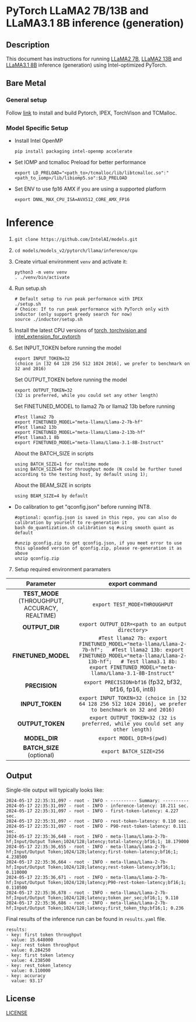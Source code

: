 <!--- 0. Title -->
# PyTorch LLaMA2 7B/13B and LLaMA3.1 8B inference (generation)

<!-- 10. Description -->
## Description

This document has instructions for running [LLaMA2 7B](https://huggingface.co/meta-llama/Llama-2-7b-hf), [LLaMA2 13B](https://huggingface.co/meta-llama/Llama-2-13b-hf) and [LLaMA3.1 8B](https://huggingface.co/meta-llama/Llama-3.1-8B-Instruct) inference (generation) using Intel-optimized PyTorch.

## Bare Metal
### General setup

Follow [link](/docs/general/pytorch/BareMetalSetup.md) to install and build Pytorch, IPEX, TorchVison and TCMalloc.

### Model Specific Setup

* Install Intel OpenMP
  ```
  pip install packaging intel-openmp accelerate
  ```
* Set IOMP and tcmalloc Preload for better performance
  ```
  export LD_PRELOAD="<path_to>/tcmalloc/lib/libtcmalloc.so":"<path_to_iomp>/lib/libiomp5.so":$LD_PRELOAD
  ```

* Set ENV to use fp16 AMX if you are using a supported platform
  ```
  export DNNL_MAX_CPU_ISA=AVX512_CORE_AMX_FP16
  ```

# Inference
1. `git clone https://github.com/IntelAI/models.git`
2. `cd models/models_v2/pytorch/llama/inference/cpu`
3. Create virtual environment `venv` and activate it:
    ```
    python3 -m venv venv
    . ./venv/bin/activate
    ```
4. Run setup.sh
    ```
    # Default setup to run peak performance with IPEX
    ./setup.sh
    # Choice: If to run peak performance with PyTorch only with inductor (only support greedy search for now)
    source ./inductor/setup.sh
    ```
5. Install the latest CPU versions of [torch, torchvision and intel_extension_for_pytorch](https://intel.github.io/intel-extension-for-pytorch/index.html#installation)

6. Set INPUT_TOKEN before running the model
   ```
   export INPUT_TOKEN=32
   (choice in [32 64 128 256 512 1024 2016], we prefer to benchmark on 32 and 2016)
   ```

   Set OUTPUT_TOKEN before running the model
   ```
   export OUTPUT_TOKEN=32
   (32 is preferred, while you could set any other length)
   ```
   Set FINETUNED_MODEL to llama2 7b or llama2 13b before running
   ```
   #Test llama2 7b
   export FINETUNED_MODEL="meta-llama/Llama-2-7b-hf"
   #Test llama2 13b
   export FINETUNED_MODEL="meta-llama/Llama-2-13b-hf"
   #Test llama3.1 8b
   export FINETUNED_MODEL="meta-llama/Llama-3.1-8B-Instruct"
   ```
   About the BATCH_SIZE in scripts
   ```
   using BATCH_SIZE=1 for realtime mode
   using BATCH_SIZE=N for throughput mode (N could be further tuned according to the testing host, by default using 1);
   ```
   About the BEAM_SIZE in scripts
   ```
   using BEAM_SIZE=4 by default
   ```
  * Do calibration to get "qconfig.json" before running INT8.
    ```
    #optional: qconfig.json is saved in this repo, you can also do calibration by yourself to re-generation it
    bash do_quantization.sh calibration sq #using smooth quant as default

    #unzip qconfig.zip to get qconfig.json, if you meet error to use this uploaded version of qconfig.zip, please re-generation it as above
    unzip qconfig.zip
    ```
7. Setup required environment paramaters

| **Parameter**                |                                  **export command**                                  |
|:---------------------------:|:------------------------------------------------------------------------------------:|
| **TEST_MODE** (THROUGHPUT, ACCURACY, REALTIME)              | `export TEST_MODE=THROUGHPUT`                  |
| **OUTPUT_DIR**               |                               `export OUTPUT_DIR=<path to an output directory>`                               |
| **FINETUNED_MODEL**    | `#Test llama2 7b: export FINETUNED_MODEL="meta-llama/Llama-2-7b-hf";   #Test llama2 13b: export FINETUNED_MODEL="meta-llama/Llama-2-13b-hf";   # Test llama3.1 8b: export FINETUNED_MODEL="meta-llama/Llama-3.1-8B-Instruct"`         |
| **PRECISION**     |                  `export PRECISION=bf16` (fp32, bf32, bf16, fp16, int8) |
| **INPUT_TOKEN**    |    `export INPUT_TOKEN=32 (choice in [32 64 128 256 512 1024 2016], we prefer to benchmark on 32 and 2016)`    |
| **OUTPUT_TOKEN**    |   `export OUTPUT_TOKEN=32 (32 is preferred, while you could set any other length)`      |
| **MODEL_DIR**               |                               `export MODEL_DIR=$(pwd)`                               |
| **BATCH_SIZE** (optional)    |                               `export BATCH_SIZE=256`                                |


## Output

Single-tile output will typically looks like:

```
2024-05-17 22:35:31,097 - root - INFO - ---------- Summary: ----------
2024-05-17 22:35:31,097 - root - INFO - inference-latency: 18.211 sec.
2024-05-17 22:35:31,097 - root - INFO - first-token-latency: 4.227 sec.
2024-05-17 22:35:31,097 - root - INFO - rest-token-latency: 0.110 sec.
2024-05-17 22:35:31,097 - root - INFO - P90-rest-token-latency: 0.111 sec.
2024-05-17 22:35:36,648 - root - INFO - meta-llama/Llama-2-7b-hf;Input/Output Token;1024/128;latency;total-latency;bf16;1; 18.179000
2024-05-17 22:35:36,655 - root - INFO - meta-llama/Llama-2-7b-hf;Input/Output Token;1024/128;latency;first-token-latency;bf16;1; 4.238500
2024-05-17 22:35:36,664 - root - INFO - meta-llama/Llama-2-7b-hf;Input/Output Token;1024/128;latency;rest-token-latency;bf16;1; 0.110000
2024-05-17 22:35:36,671 - root - INFO - meta-llama/Llama-2-7b-hf;Input/Output Token;1024/128;latency;P90-rest-token-latency;bf16;1; 0.110500
2024-05-17 22:35:36,678 - root - INFO - meta-llama/Llama-2-7b-hf;Input/Output Token;1024/128;latency;token_per_sec;bf16;1; 9.110
2024-05-17 22:35:36,686 - root - INFO - meta-llama/Llama-2-7b-hf;Input/Output Token;1024/128;latency;first_token_thp;bf16;1; 0.236
```
Final results of the inference run can be found in `results.yaml` file.
```
results:
- key: first token throughput
  value: 15.648000
- key: rest token throughput
  value: 0.284250
- key: first token latency
  value: 4.238500
- key: rest_token_latency
  value: 0.110000
- key: accuracy
  value: 93.17
```

<!--- 80. License -->
## License
[LICENSE](https://github.com/IntelAI/models/blob/master/LICENSE)
